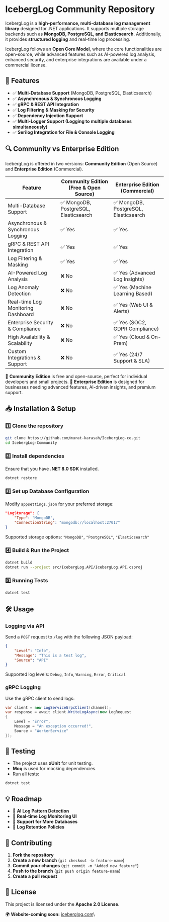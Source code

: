 # IcebergLog Community Repository

IcebergLog is a **high-performance, multi-database log management library** designed for .NET applications. It supports multiple storage backends such as **MongoDB, PostgreSQL, and Elasticsearch**. Additionally, it provides **structured logging** and real-time log processing.

IcebergLog follows an **Open Core Model**, where the core functionalities are open-source, while advanced features such as AI-powered log analysis, enhanced security, and enterprise integrations are available under a commercial license.

## 🚀 Features

- ✅ **Multi-Database Support** (MongoDB, PostgreSQL, Elasticsearch)
- ✅ **Asynchronous & Synchronous Logging**
- ✅ **gRPC & REST API Integration**
- ✅ **Log Filtering & Masking for Security**
- ✅ **Dependency Injection Support**
- ✅ **Multi-Logger Support (Logging to multiple databases simultaneously)**
- ✅ **Serilog Integration for File & Console Logging**

## 🔍 Community vs Enterprise Edition
IcebergLog is offered in two versions: **Community Edition** (Open Source) and **Enterprise Edition** (Commercial).

| Feature                            | Community Edition (Free & Open Source) | Enterprise Edition (Commercial) |
|------------------------------------|----------------------------------|--------------------------------|
| Multi-Database Support            | ✅ MongoDB, PostgreSQL, Elasticsearch | ✅ MongoDB, PostgreSQL, Elasticsearch |
| Asynchronous & Synchronous Logging | ✅ Yes                               | ✅ Yes |
| gRPC & REST API Integration       | ✅ Yes                               | ✅ Yes |
| Log Filtering & Masking            | ✅ Yes                               | ✅ Yes |
| AI-Powered Log Analysis            | ❌ No                                | ✅ Yes (Advanced Log Insights) |
| Log Anomaly Detection              | ❌ No                                | ✅ Yes (Machine Learning Based) |
| Real-time Log Monitoring Dashboard | ❌ No                                | ✅ Yes (Web UI & Alerts) |
| Enterprise Security & Compliance   | ❌ No                                | ✅ Yes (SOC2, GDPR Compliance) |
| High Availability & Scalability    | ❌ No                                | ✅ Yes (Cloud & On-Prem) |
| Custom Integrations & Support      | ❌ No                                | ✅ Yes (24/7 Support & SLA) |

📌 **Community Edition** is free and open-source, perfect for individual developers and small projects. 
📌 **Enterprise Edition** is designed for businesses needing advanced features, AI-driven insights, and premium support.

 

## 📥 Installation & Setup
### **1️⃣ Clone the repository**
```sh
git clone https://github.com/murat-karasah/IcebergLog-ce.git
cd IcebergLog-Community
```
### **2️⃣ Install dependencies**
Ensure that you have **.NET 8.0 SDK** installed.
```sh
dotnet restore
```
### **3️⃣ Set up Database Configuration**
Modify `appsettings.json` for your preferred storage:
```json
"LogStorage": {
    "Type": "MongoDB",
    "ConnectionString": "mongodb://localhost:27017"
}
```
Supported storage options: `"MongoDB"`, `"PostgreSQL"`, `"Elasticsearch"`

### **4️⃣ Build & Run the Project**
```sh
dotnet build
dotnet run --project src/IcebergLog.API/IcebergLog.API.csproj
```

### **5️⃣ Running Tests**
```sh
dotnet test
```

## 🛠️ Usage
### **Logging via API**
Send a `POST` request to `/log` with the following JSON payload:
```json
{
    "Level": "Info",
    "Message": "This is a test log",
    "Source": "API"
}
```
Supported log levels: `Debug`, `Info`, `Warning`, `Error`, `Critical`

### **gRPC Logging**
Use the gRPC client to send logs:
```csharp
var client = new LogServiceGrpcClient(channel);
var response = await client.WriteLogAsync(new LogRequest
{
    Level = "Error",
    Message = "An exception occurred!",
    Source = "WorkerService"
});
```

## 🧪 Testing
- The project uses **xUnit** for unit testing.
- **Moq** is used for mocking dependencies.
- Run all tests:
```sh
dotnet test
```

## 💡 Roadmap
- 🔹 **AI Log Pattern Detection**
- 🔹 **Real-time Log Monitoring UI**
- 🔹 **Support for More Databases**
- 🔹 **Log Retention Policies**

## 👥 Contributing
1. **Fork the repository**
2. **Create a new branch** (`git checkout -b feature-name`)
3. **Commit your changes** (`git commit -m "Added new feature"`)
4. **Push to the branch** (`git push origin feature-name`)
5. **Create a pull request**

## 📜 License
This project is licensed under the **Apache 2.0 License**.

 
 
🌍 **Website-coming soon:** [iceberglog.com](https://iceberglog.com)\
 

